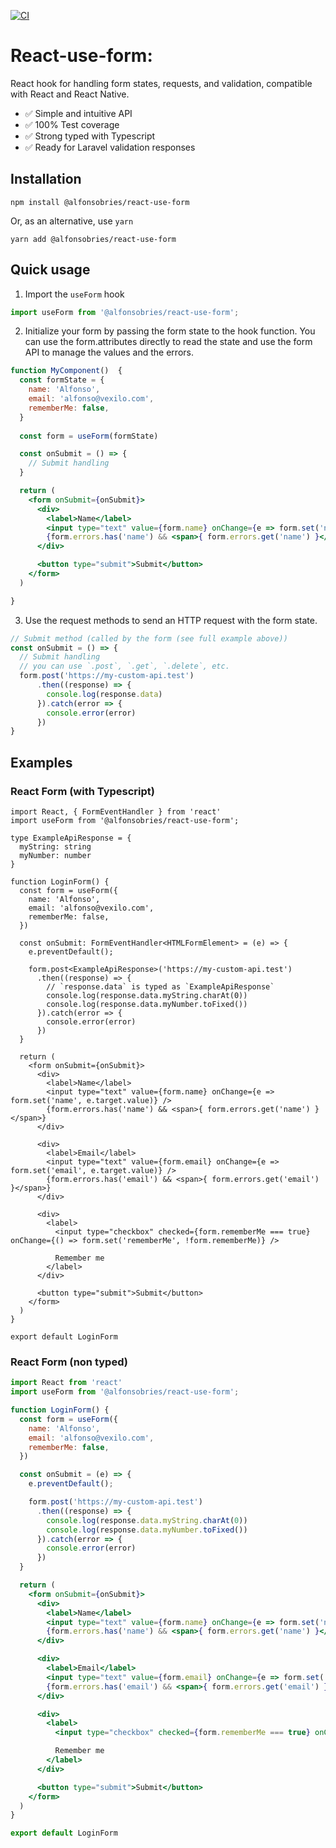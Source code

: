 
[![CI](https://github.com/alfonsobries/react-use-form/actions/workflows/test.yaml/badge.svg)](https://github.com/alfonsobries/react-use-form/actions/workflows/test.yaml)

# React-use-form:

React hook for handling form states, requests, and validation, compatible with React and React Native.

- ✅ Simple and intuitive API
- ✅ 100% Test coverage
- ✅ Strong typed with Typescript
- ✅ Ready for Laravel validation responses

## Installation

```console
npm install @alfonsobries/react-use-form 
```

Or, as an alternative, use `yarn`

```console
yarn add @alfonsobries/react-use-form 
```

## Quick usage

1. Import the `useForm` hook

```jsx
import useForm from '@alfonsobries/react-use-form';
```

2. Initialize your form by passing the form state to the hook function. You can use the form.attributes directly to read the state and use the form API to manage the values and the errors.

```jsx
function MyComponent()  {
  const formState = {
    name: 'Alfonso',
    email: 'alfonso@vexilo.com',
    rememberMe: false,
  }
  
  const form = useForm(formState)

  const onSubmit = () => {
    // Submit handling
  }

  return (
    <form onSubmit={onSubmit}>
      <div>
        <label>Name</label>
        <input type="text" value={form.name} onChange={e => form.set('name', e.target.value)} />
        {form.errors.has('name') && <span>{ form.errors.get('name') }</span>}
      </div>

      <button type="submit">Submit</button>
    </form>
  )

}
```

3. Use the request methods to send an HTTP request with the form state.

```js
// Submit method (called by the form (see full example above))
const onSubmit = () => {
  // Submit handling
  // you can use `.post`, `.get`, `.delete`, etc.
  form.post('https://my-custom-api.test')
      .then((response) => {
        console.log(response.data)
      }).catch(error => {
        console.error(error)
      })
}
```

## Examples
### React Form (with Typescript)

```tsx
import React, { FormEventHandler } from 'react'
import useForm from '@alfonsobries/react-use-form';

type ExampleApiResponse = {
  myString: string
  myNumber: number
}

function LoginForm() {
  const form = useForm({
    name: 'Alfonso',
    email: 'alfonso@vexilo.com',
    rememberMe: false,
  })

  const onSubmit: FormEventHandler<HTMLFormElement> = (e) => {
    e.preventDefault();

    form.post<ExampleApiResponse>('https://my-custom-api.test')
      .then((response) => {
        // `response.data` is typed as `ExampleApiResponse`
        console.log(response.data.myString.charAt(0))
        console.log(response.data.myNumber.toFixed())
      }).catch(error => {
        console.error(error)
      })
  }

  return (
    <form onSubmit={onSubmit}>
      <div>
        <label>Name</label>
        <input type="text" value={form.name} onChange={e => form.set('name', e.target.value)} />
        {form.errors.has('name') && <span>{ form.errors.get('name') }</span>}
      </div>

      <div>
        <label>Email</label>
        <input type="text" value={form.email} onChange={e => form.set('email', e.target.value)} />
        {form.errors.has('email') && <span>{ form.errors.get('email') }</span>}
      </div>

      <div>
        <label>
          <input type="checkbox" checked={form.rememberMe === true} onChange={() => form.set('rememberMe', !form.rememberMe)} />

          Remember me
        </label>
      </div>

      <button type="submit">Submit</button>
    </form>
  )
}

export default LoginForm
```

### React Form (non typed)

```jsx
import React from 'react'
import useForm from '@alfonsobries/react-use-form';

function LoginForm() {
  const form = useForm({
    name: 'Alfonso',
    email: 'alfonso@vexilo.com',
    rememberMe: false,
  })

  const onSubmit = (e) => {
    e.preventDefault();

    form.post('https://my-custom-api.test')
      .then((response) => {
        console.log(response.data.myString.charAt(0))
        console.log(response.data.myNumber.toFixed())
      }).catch(error => {
        console.error(error)
      })
  }

  return (
    <form onSubmit={onSubmit}>
      <div>
        <label>Name</label>
        <input type="text" value={form.name} onChange={e => form.set('name', e.target.value)} />
        {form.errors.has('name') && <span>{ form.errors.get('name') }</span>}
      </div>

      <div>
        <label>Email</label>
        <input type="text" value={form.email} onChange={e => form.set('email', e.target.value)} />
        {form.errors.has('email') && <span>{ form.errors.get('email') }</span>}
      </div>

      <div>
        <label>
          <input type="checkbox" checked={form.rememberMe === true} onChange={() => form.set('rememberMe', !form.rememberMe)} />

          Remember me
        </label>
      </div>

      <button type="submit">Submit</button>
    </form>
  )
}

export default LoginForm
```
